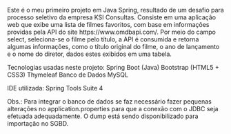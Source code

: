 <p>Este é o meu primeiro projeto em Java Spring, resultado de um desafio para processo seletivo da empresa KSI Consultas. Consiste em uma aplicação web que exibe uma lista de filmes favoritos, com base em informações providas pela API do site https://www.omdbapi.com/. Por meio do campo select, seleciona-se o filme pelo título, a API é consumida e retorna algumas informações, como o título original do filme, o ano de lançamento e o nome do diretor, dados estes exibidos em uma tabela.</p>

<p> 
Tecnologias usadas neste projeto:
	Spring Boot (Java)
	Bootstrap (HTML5 + CSS3)
	Thymeleaf
	Banco de Dados MySQL
	
IDE utilizada:
	Spring Tools Suite 4
</p>

<p>
Obs.: Para integrar o banco de dados se faz necessário fazer pequenas alterações no application.properties para que a conexão com o JDBC seja efetuada adequadamente. 
O dump está sendo disponibilizado para importação no SGBD.
</p>
